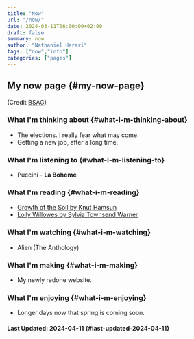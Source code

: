 ```yaml
---
title: "Now"
url: "/now/"
date: 2024-03-11T06:00:00+02:00
draft: false
summary: now
author: "Nathaniel Harari"
tags: ["now","info"]
categories: ["pages"]
---
```

## My now page {#my-now-page}

(Credit [BSAG](https://bsag.omg.lol/now))


### What I'm thinking about {#what-i-m-thinking-about}

-   The elections. I really fear what may come.
-   Getting a new job, after a long time.


### What I'm listening to {#what-i-m-listening-to}

-   Puccini - **La Boheme**


### What I'm reading {#what-i-m-reading}

-   [Growth of the Soil by Knut Hamsun](https://www.amazon.com/Growth-Soil-Knut-Hamsun-ebook/dp/B0BLVLC47X/)
-   [Lolly Willowes by Sylvia Townsend Warner](https://www.amazon.com/Willowes-Loving-Huntsman-Sylvia-Townsend-ebook/dp/B0BRQNP37K/)


### What I'm watching {#what-i-m-watching}

-   Alien (The Anthology)


### What I'm making {#what-i-m-making}

-   My newly redone website.


### What I'm enjoying {#what-i-m-enjoying}

-   Longer days now that spring is coming soon.


#### Last Updated: 2024-04-11 {#last-updated-2024-04-11}
